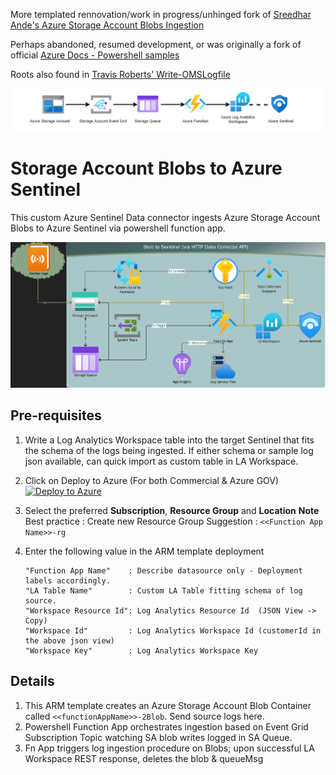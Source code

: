 More templated rennovation/work in progress/unhinged fork of
[Sreedhar Ande's Azure Storage Account Blobs Ingestion](https://github.com/sreedharande/AzureStorageAccountBlobsIngestion)

Perhaps abandoned, resumed development, or was originally a fork of official
[Azure Docs - Powershell samples](https://github.com/Azure/azure-docs-powershell-samples/blob/master/storage/post-storage-logs-to-log-analytics/PostStorageLogs2LogAnalytics.ps1)

Roots also found in [Travis Roberts' Write-OMSLogfile](https://github.com/tsrob50/LogAnalyticsAPIFunction/tree/master)

![Log Ingestion Flow](./images/LogsIngestionFlow.PNG)
# Storage Account Blobs to Azure Sentinel
This custom Azure Sentinel Data connector ingests Azure Storage Account Blobs to Azure Sentinel via powershell function app.

![Log Ingetsion Flow](./images/Flow2.PNG)

## **Pre-requisites**
1. Write a Log Analytics Workspace table into the target Sentinel that fits the schema of the logs being ingested. If either schema or sample log json available, can quick import as custom table in LA Workspace.

2. Click on Deploy to Azure (For both Commercial & Azure GOV)
[![Deploy to Azure](https://aka.ms/deploytoazurebutton)](https://portal.azure.com/#create/Microsoft.Template/uri/https%3A%2F%2Fraw.githubusercontent.com%2FMfMpEng%2FAzureSentinelBlobLogLobber%2Frefs%2Fheads%2Fmain%2Fazuredeploy.json)

3. Select the preferred **Subscription**, **Resource Group** and **Location**
   **Note**
   Best practice : Create new Resource Group
   Suggestion    : ```<<Function App Name>>-rg```

4. Enter the following value in the ARM template deployment
	```
	"Function App Name"    : Describe datasource only - Deployment labels accordingly.
	"LA Table Name"        : Custom LA Table fitting schema of log source.
	"Workspace Resource Id": Log Analytics Resource Id​  (JSON View -> Copy)
	"Workspace Id"         : Log Analytics Workspace Id​ (customerId in the above json view)
	"Workspace Key"        : Log Analytics Workspace Key
	```

## Details
1. This ARM template creates an Azure Storage Account Blob Container called ```<<functionAppName>>-2Blob```. Send source logs here.
2. Powershell Function App orchestrates ingestion based on Event Grid Subscription Topic watching SA blob writes logged in SA Queue.
3. Fn App triggers log ingestion procedure on Blobs; upon successful LA Workspace REST response, deletes the blob & queueMsg
